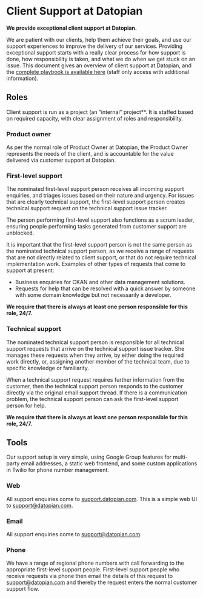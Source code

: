 # Client Support at Datopian

**We provide exceptional client support at Datopian.**

We are patient with our clients, help them achieve their goals, and use our support experiences to improve the delivery of our services. Providing exceptional support starts with a really clear process for how support is done, how responsibility is taken, and what we do when we get stuck on an issue. This document gives an overview of client support at Datopian, and the [complete playbook is available here][complete] (staff only access with additional information).

[complete]: https://docs.google.com/document/d/11Y74p61n-VEaBXe0KQDdJhWPosEquz5C5OItZUXYy2I/edit#

## Roles

Client support is run as a project (an “internal” project**. It is staffed based on required capacity, with clear assignment of roles and responsibility.

### Product owner

As per the normal role of Product Owner at Datopian, the Product Owner represents the needs of the client, and is accountable for the value delivered via customer support at Datopian.

### First-level support

The nominated first-level support person receives all incoming support enquiries, and triages issues based on their nature and urgency. For issues that are clearly technical support, the first-level support person creates technical support request on the technical support issue tracker.

The person performing first-level support also functions as a scrum leader, ensuring people performing tasks generated from customer support are unblocked.

It is important that the first-level support person is not the same person as the nominated technical support person, as we receive a range of requests that are not directly related to client support, or that do not require technical implementation work. Examples of other types of requests that come to support at present:

- Business enquiries for CKAN and other data management solutions.
- Requests for help that can be resolved with a quick answer by someone with some domain knowledge but not necessarily a developer.

**We require that there is always at least one person responsible for this role, 24/7.**

### Technical support

The nominated technical support person is responsible for all technical support requests that arrive on the technical support issue tracker. She manages these requests when they arrive, by either doing the required work directly, or, assigning another member of the technical team, due to specific knowledge or familiarity.

When a technical support request requires further information from the customer, then the technical support person responds to the customer directly via the original email support thread. If there is a communication problem, the technical support person can ask the first-level support person for help.

**We require that there is always at least one person responsible for this role, 24/7.**

## Tools

Our support setup is very simple, using Google Group features for multi-party email addresses, a static web frontend, and some custom applications in Twilio for phone number management.

### Web

All support enquiries come to [support.datopian.com](https://support.datopian.com). This is a simple web UI to [support@datopian.com](mailto:support@datopian.com).

### Email

All support enquiries come to [support@datopian.com](mailto:support@datopian.com).

### Phone

We have a range of regional phone numbers with call forwarding to the appropriate first-level support people. First-level support people who receive requests via phone then email the details of this request to [support@datopian.com](mailto:support@datopian.com) and thereby the request enters the normal customer support flow.
